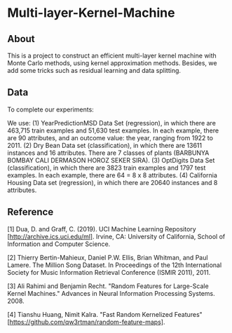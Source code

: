 # Multi-layer-Kernel-Machine

## About

This is a project to construct an efficient multi-layer kernel machine with Monte Carlo methods, using kernel approximation methods. Besides, we add some tricks such as residual learning and data splitting.

## Data

To complete our experiments:

We use: (1) YearPredictionMSD Data Set (regression), in which there are 463,715 train examples and 51,630 test examples. In each example, there are 90 attributes, and an outcome value: the year, ranging from 1922 to 2011. (2) Dry Bean Data set (classification), in which there are 13611 instances and 16 attributes. There are 7 classes of plants (BARBUNYA	BOMBAY	CALI	DERMASON	HOROZ	SEKER	SIRA). (3) OptDigits Data Set (classification), in which there are 3823 train examples and 1797  test examples. In each example, there are 64 = 8 x 8 attributes. (4) California Housing Data set (regression), in which there are 20640 instances and 8 attributes.


## Reference

[1] Dua, D. and Graff, C. (2019). UCI Machine Learning Repository [http://archive.ics.uci.edu/ml]. Irvine, CA: University of California, School of Information and Computer Science.

[2] Thierry Bertin-Mahieux, Daniel P.W. Ellis, Brian Whitman, and Paul Lamere. The Million Song Dataset. In Proceedings of the 12th International Society
for Music Information Retrieval Conference (ISMIR 2011), 2011.

[3] Ali Rahimi and Benjamin Recht. "Random Features for Large-Scale Kernel Machines." Advances in Neural Information Processing Systems. 2008.

[4] Tianshu Huang, Nimit Kalra. "Fast Random Kernelized Features" [https://github.com/qw3rtman/random-feature-maps].
